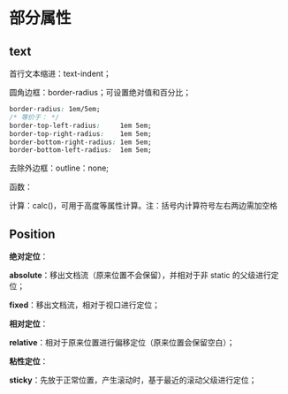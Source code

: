 # 部分属性

## text

首行文本缩进：text-indent；

圆角边框：border-radius；可设置绝对值和百分比；

```css
border-radius: 1em/5em;
/* 等价于： */
border-top-left-radius:     1em 5em;
border-top-right-radius:    1em 5em;
border-bottom-right-radius: 1em 5em;
border-bottom-left-radius:  1em 5em;
```

去除外边框：outline：none;



函数：

计算：calc()，可用于高度等属性计算。注：括号内计算符号左右两边需加空格



## Position

**绝对定位**：

**absolute**：移出文档流（原来位置不会保留），并相对于非 static 的父级进行定位；

**fixed**：移出文档流，相对于视口进行定位；

**相对定位**：

**relative**：相对于原来位置进行偏移定位（原来位置会保留空白）；

**粘性定位**：

**sticky**：先放于正常位置，产生滚动时，基于最近的滚动父级进行定位；